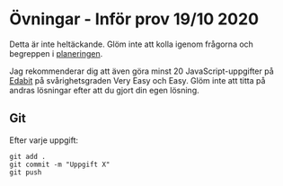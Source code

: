 # Övningar - Inför prov 19/10 2020
Detta är inte heltäckande. Glöm inte att kolla igenom frågorna och begreppen i [planeringen](https://docs.google.com/document/d/1oed-hn2tHnJEVjL9wV71QNPhzadVlOKbxIGSWOaEUeY/edit).

Jag rekommenderar dig att även göra minst 20 JavaScript-uppgifter på [Edabit](https://edabit.com/) på svårighetsgraden Very Easy och Easy. Glöm inte att titta på andras lösningar efter att du gjort din egen lösning.



## Git
Efter varje uppgift:
```
git add .
git commit -m "Uppgift X"
git push
```
